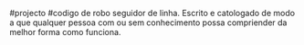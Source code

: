 #projecto
#codigo de robo seguidor de linha.
  Escrito e catologado de modo a que qualquer pessoa com ou sem conhecimento possa compriender da melhor forma como funciona.
